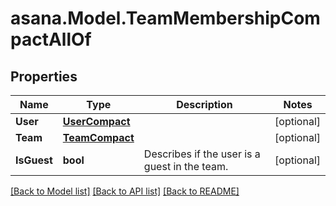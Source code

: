 
# asana.Model.TeamMembershipCompactAllOf

## Properties

Name | Type | Description | Notes
------------ | ------------- | ------------- | -------------
**User** | [**UserCompact**](UserCompact.md) |  | [optional] 
**Team** | [**TeamCompact**](TeamCompact.md) |  | [optional] 
**IsGuest** | **bool** | Describes if the user is a guest in the team. | [optional] 

[[Back to Model list]](../README.md#documentation-for-models)
[[Back to API list]](../README.md#documentation-for-api-endpoints)
[[Back to README]](../README.md)

